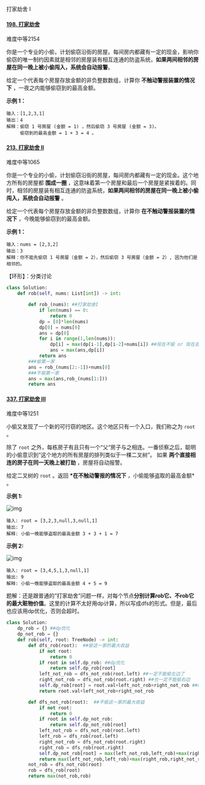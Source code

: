 打家劫舍 I

#### [198. 打家劫舍](https://leetcode.cn/problems/house-robber/)

难度中等2154

你是一个专业的小偷，计划偷窃沿街的房屋。每间房内都藏有一定的现金，影响你偷窃的唯一制约因素就是相邻的房屋装有相互连通的防盗系统，**如果两间相邻的房屋在同一晚上被小偷闯入，系统会自动报警**。

给定一个代表每个房屋存放金额的非负整数数组，计算你 **不触动警报装置的情况下** ，一夜之内能够偷窃到的最高金额。

 

**示例 1：**

```
输入：[1,2,3,1]
输出：4
解释：偷窃 1 号房屋 (金额 = 1) ，然后偷窃 3 号房屋 (金额 = 3)。
     偷窃到的最高金额 = 1 + 3 = 4 。
```

#### [213. 打家劫舍 II](https://leetcode.cn/problems/house-robber-ii/)

难度中等1065

你是一个专业的小偷，计划偷窃沿街的房屋，每间房内都藏有一定的现金。这个地方所有的房屋都 **围成一圈** ，这意味着第一个房屋和最后一个房屋是紧挨着的。同时，相邻的房屋装有相互连通的防盗系统，**如果两间相邻的房屋在同一晚上被小偷闯入，系统会自动报警** 。

给定一个代表每个房屋存放金额的非负整数数组，计算你 **在不触动警报装置的情况下** ，今晚能够偷窃到的最高金额。

 

**示例 1：**

```
输入：nums = [2,3,2]
输出：3
解释：你不能先偷窃 1 号房屋（金额 = 2），然后偷窃 3 号房屋（金额 = 2）, 因为他们是相邻的。
```

【环形】：分类讨论

```python
class Solution:
    def rob(self, nums: List[int]) -> int:

        def rob_(nums): ##打家劫舍I
            if len(nums) == 0:
                return 0
            dp = [0]*len(nums)
            dp[0] = nums[0]
            ans = dp[0]
            for i in range(1,len(nums)):
                dp[i] = max(dp[i-1],dp[i-2]+nums[i]) ##现在不偷 or 现在去偷
                ans = max(ans,dp[i])
            return ans
        ###偷第一家
        ans = rob_(nums[2:-1])+nums[0]
        ###不偷第一家
        ans = max(ans,rob_(nums[1:]))
        return ans
```



#### [337. 打家劫舍 III](https://leetcode-cn.com/problems/house-robber-iii/)

难度中等1251

小偷又发现了一个新的可行窃的地区。这个地区只有一个入口，我们称之为 `root` 。

除了 `root` 之外，每栋房子有且只有一个“父“房子与之相连。一番侦察之后，聪明的小偷意识到“这个地方的所有房屋的排列类似于一棵二叉树”。 如果 **两个直接相连的房子在同一天晚上被打劫** ，房屋将自动报警。

给定二叉树的 `root` 。返回 **\*在不触动警报的情况下** ，小偷能够盗取的最高金额* 。

 

**示例 1:**

![img](https://assets.leetcode.com/uploads/2021/03/10/rob1-tree.jpg)

```
输入: root = [3,2,3,null,3,null,1]
输出: 7 
解释: 小偷一晚能够盗取的最高金额 3 + 3 + 1 = 7
```

**示例 2:**

![img](https://assets.leetcode.com/uploads/2021/03/10/rob2-tree.jpg)

```
输入: root = [3,4,5,1,3,null,1]
输出: 9
解释: 小偷一晚能够盗取的最高金额 4 + 5 = 9
```

题解：还是跟普通的“打家劫舍”问题一样，对每个节点**分别计算rob它、不rob它的最大赃物价值**。这里的计算不太好用dp计算，所以写成dfs的形式。但是，最后也应该用dp优化，否则会超时。

```python
class Solution:
    dp_rob = {} ##dp优化
    dp_not_rob = {}
    def rob(self, root: TreeNode) -> int:
        def dfs_rob(root):  ##偷这一家的最大收益
            if not root:
                return 0
            if root in self.dp_rob: ##dp优化
                return self.dp_rob[root]
            left_not_rob = dfs_not_rob(root.left) ##一定不能偷左边了
            right_not_rob = dfs_not_rob(root.right) ##也一定不能偷右边
            self.dp_rob[root] = root.val+left_not_rob+right_not_rob ##dp优化
            return root.val+left_not_rob+right_not_rob

        def dfs_not_rob(root):  ##不偷这一家的最大收益
            if not root:
                return 0
            if root in self.dp_not_rob:
                return self.dp_not_rob[root]
            left_not_rob = dfs_not_rob(root.left)
            left_rob = dfs_rob(root.left)
            right_not_rob = dfs_not_rob(root.right)
            right_rob = dfs_rob(root.right)
            self.dp_not_rob[root] = max(left_not_rob,left_rob)+max(right_rob,right_not_rob)
            return max(left_not_rob,left_rob)+max(right_rob,right_not_rob)
        not_rob = dfs_not_rob(root)
        rob = dfs_rob(root)
        return max(not_rob,rob)
```

